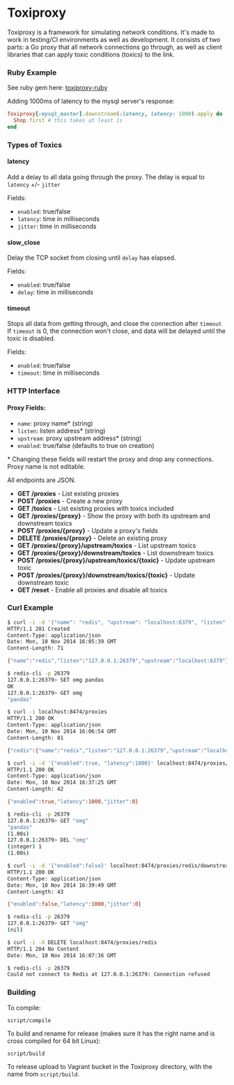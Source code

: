 # Toxiproxy

Toxiproxy is a framework for simulating network conditions. It's made to work in
testing/CI environments as well as development. It consists of two parts: a Go
proxy that all network connections go through, as well as client libraries that
can apply toxic conditions (toxics) to the link.

### Ruby Example
See ruby gem here: [toxiproxy-ruby](https://github.com/Shopify/toxiproxy-ruby)

Adding 1000ms of latency to the mysql server's response:
```ruby
Toxiproxy[:mysql_master].downstream(:latency, latency: 1000).apply do
  Shop.first # this takes at least 1s
end
```

### Types of Toxics

#### latency

Add a delay to all data going through the proxy. The delay is equal to `latency` +/- `jitter`

Fields:
 - `enabled`: true/false
 - `latency`: time in milliseconds
 - `jitter`: time in milliseconds

#### slow_close

Delay the TCP socket from closing until `delay` has elapsed.

Fields:
 - `enabled`: true/false
 - `delay`: time in milliseconds

#### timeout

Stops all data from getting through, and close the connection after `timeout`
If `timeout` is 0, the connection won't close, and data will be delayed until the toxic is disabled.

Fields:
 - `enabled`: true/false
 - `timeout`: time in milliseconds

### HTTP Interface

#### Proxy Fields:
 - `name`: proxy name* (string)
 - `listen`: listen address* (string)
 - `upstream`: proxy upstream address* (string)
 - `enabled`: true/false (defaults to true on creation)

 \* Changing these fields will restart the proxy and drop any connections. Proxy name is not editable.

All endpoints are JSON.

 - **GET /proxies** - List existing proxies
 - **POST /proxies** - Create a new proxy
 - **GET /toxics** - List existing proxies with toxics included
 - **GET /proxies/{proxy}** - Show the proxy with both its upstream and downstream toxics
 - **POST /proxies/{proxy}** - Update a proxy's fields
 - **DELETE /proxies/{proxy}** - Delete an existing proxy
 - **GET /proxies/{proxy}/upstream/toxics** - List upstream toxics
 - **GET /proxies/{proxy}/downstream/toxics** - List downstream toxics
 - **POST /proxies/{proxy}/upstream/toxics/{toxic}** - Update upstream toxic
 - **POST /proxies/{proxy}/downstream/toxics/{toxic}** - Update downstream toxic
 - **GET /reset** - Enable all proxies and disable all toxics

### Curl Example
```bash
$ curl -i -d '{"name": "redis", "upstream": "localhost:6379", "listen": "localhost:26379"}' localhost:8474/proxies
HTTP/1.1 201 Created
Content-Type: application/json
Date: Mon, 10 Nov 2014 16:05:39 GMT
Content-Length: 71

{"name":"redis","listen":"127.0.0.1:26379","upstream":"localhost:6379"}
```
```bash
$ redis-cli -p 26379
127.0.0.1:26379> SET omg pandas
OK
127.0.0.1:26379> GET omg
"pandas"
```
```bash
$ curl -i localhost:8474/proxies
HTTP/1.1 200 OK
Content-Type: application/json
Date: Mon, 10 Nov 2014 16:06:54 GMT
Content-Length: 81

{"redis":{"name":"redis","listen":"127.0.0.1:26379","upstream":"localhost:6379"}}
```
```bash
$ curl -i -d '{"enabled":true, "latency":1000}' localhost:8474/proxies/redis/downstream/toxics/latency
HTTP/1.1 200 OK
Content-Type: application/json
Date: Mon, 10 Nov 2014 16:37:25 GMT
Content-Length: 42

{"enabled":true,"latency":1000,"jitter":0}
```
```bash
$ redis-cli -p 26379
127.0.0.1:26379> GET "omg"
"pandas"
(1.00s)
127.0.0.1:26379> DEL "omg"
(integer) 1
(1.00s)
```
```bash
$ curl -i -d '{"enabled":false}' localhost:8474/proxies/redis/downstream/toxics/latency
HTTP/1.1 200 OK
Content-Type: application/json
Date: Mon, 10 Nov 2014 16:39:49 GMT
Content-Length: 43

{"enabled":false,"latency":1000,"jitter":0}
```
```bash
$ redis-cli -p 26379
127.0.0.1:26379> GET "omg"
(nil)
```
```bash
$ curl -i -X DELETE localhost:8474/proxies/redis
HTTP/1.1 204 No Content
Date: Mon, 10 Nov 2014 16:07:36 GMT
```
```bash
$ redis-cli -p 26379
Could not connect to Redis at 127.0.0.1:26379: Connection refused
```

### Building

To compile:

`script/compile`

To build and rename for release (makes sure it has the right name and is cross
compiled for 64 bit Linux):

`script/build`

To release upload to Vagrant bucket in the Toxiproxy directory, with the name
from `script/build`.
